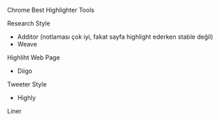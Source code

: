 



Chrome Best Highlighter Tools

Research Style
- Additor    (notlaması çok iyi, fakat sayfa highlight ederken stable değil)
- Weave
  
Highliht Web Page
- Diigo

Tweeter Style
- Highly


Liner